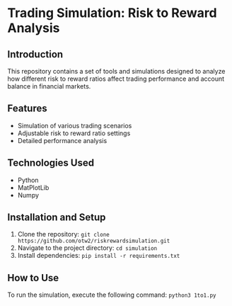# Trading Simulation: Risk to Reward Analysis

## Introduction
This repository contains a set of tools and simulations designed to analyze how different risk to reward ratios affect trading performance and account balance in financial markets.

## Features
- Simulation of various trading scenarios
- Adjustable risk to reward ratio settings
- Detailed performance analysis

## Technologies Used
- Python
- MatPlotLib
- Numpy

## Installation and Setup
1. Clone the repository: `git clone https://github.com/otw2/riskrewardsimulation.git`
2. Navigate to the project directory: `cd simulation`
3. Install dependencies: `pip install -r requirements.txt`

## How to Use
To run the simulation, execute the following command:
`python3 1to1.py`

